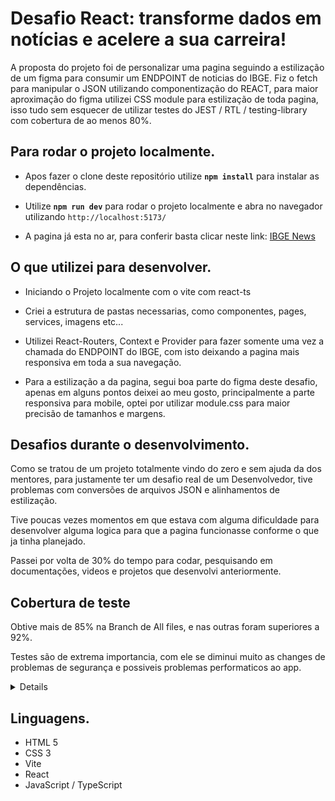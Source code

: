 # Desafio React: transforme dados em notícias e acelere a sua carreira!

A proposta do projeto foi de personalizar uma pagina seguindo a estilização de um figma para consumir um ENDPOINT de noticias do IBGE. Fiz o fetch para manipular o JSON utilizando componentização do REACT, para maior aproximação do figma utilizei CSS module para estilização de toda pagina, isso tudo sem esquecer de utilizar testes do JEST / RTL / testing-library com cobertura de ao menos 80%.

## Para rodar o projeto localmente.
- Apos fazer o clone deste repositório utilize <strong>`npm install`</strong> para instalar as dependências.
  
- Utilize <strong>`npm run dev`</strong> para rodar o projeto localmente e abra no navegador utilizando `http://localhost:5173/`

- A pagina já esta no ar, para conferir basta clicar neste link: <a href="https://fabiano-liberatori-ibge-ladu.vercel.app" target=”blank”> IBGE News</a>

## O que utilizei para desenvolver.

- Iniciando o Projeto localmente com o vite com react-ts

- Criei a estrutura de pastas necessarias, como componentes, pages, services, imagens etc...

- Utilizei React-Routers, Context e Provider para fazer somente uma vez a chamada do ENDPOINT do IBGE, com isto deixando a pagina mais responsiva em toda a sua navegação.

- Para a estilização a da pagina, segui boa parte do figma deste desafio, apenas em alguns pontos deixei ao meu gosto, principalmente a parte responsiva para mobile, optei por utilizar module.css para maior precisão de tamanhos e margens.

## Desafios durante o desenvolvimento.

Como se tratou de um projeto totalmente vindo do zero e sem ajuda da dos mentores, para justamente ter um desafio real de um Desenvolvedor, tive problemas com conversões de arquivos JSON e alinhamentos de estilização.

Tive poucas vezes momentos em que estava com alguma dificuldade para desenvolver alguma logica para que a pagina funcionasse conforme o que ja tinha planejado.

Passei por volta de 30% do tempo para codar, pesquisando em documentações, videos e projetos que desenvolvi anteriormente.

## Cobertura de teste

Obtive mais de 85% na Branch de All files, e nas outras foram superiores a 92%.

Testes são de extrema importancia, com ele se diminui muito as changes de problemas de segurança e possiveis problemas performaticos ao app.

<details>
<img src='./src/images/coverage.png' alt='coverage'>
</details>

## Linguagens.

- HTML 5
- CSS 3
- Vite
- React
- JavaScript / TypeScript
